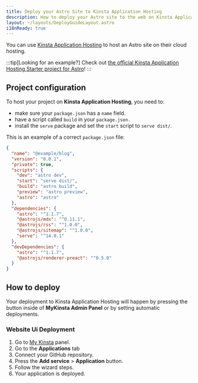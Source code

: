```yaml
---
title: Deploy your Astro Site to Kinsta Application Hosting
description: How to deploy your Astro site to the web on Kinsta Application Hosting.
layout: ~/layouts/DeployGuideLayout.astro
i18nReady: true
---
```


You can use [Kinsta Application Hosting]([https://pages.gitlab.io/](https://kinsta.com/application-hosting/)) to host an Astro site on their cloud hosting.

:::tip[Looking for an example?]
Check out [the official Kinsta Application Hosting Starter project for Astro](https://github.com/kinsta/hello-world-astro)!
:::

## Project configuration
To host your project on **Kinsta Application Hosting**, you need to:
- make sure your `package.json` has a `name` field.
- have a script called `build` in your `package.json.`
- install the `serve` package and set the `start` script to `serve dist/`.

This is an example of a correct `package.json` file:
```json
{
  "name": "@example/blog",
  "version": "0.0.1",
  "private": true,
  "scripts": {
    "dev": "astro dev",
    "start": "serve dist/",
    "build": "astro build",
    "preview": "astro preview",
    "astro": "astro"
  },
  "dependencies": {
    "astro": "^1.1.7",
    "@astrojs/mdx": "^0.11.1",
    "@astrojs/rss": "^1.0.0",
    "@astrojs/sitemap": "^1.0.0",
    "serve": "^14.0.1"
  },
  "devDependencies": {
    "astro": "^1.1.7",
    "@astrojs/renderer-preact": "^0.5.0"
  }
}
```

## How to deploy
Your deployment to Kinsta Application Hosting will happen by pressing the button inside of **MyKinsta Admin Panel** or by setting automatic deployments.

### Website Ui Deployment
1. Go to [My Kinsta](https://my.kinsta.com/) panel.
2. Go to the **Applications** tab
3. Connect your GitHub repository.
4. Press the **Add service** > **Application** button.
5. Follow the wizard steps.
6. Your application is deployed.
